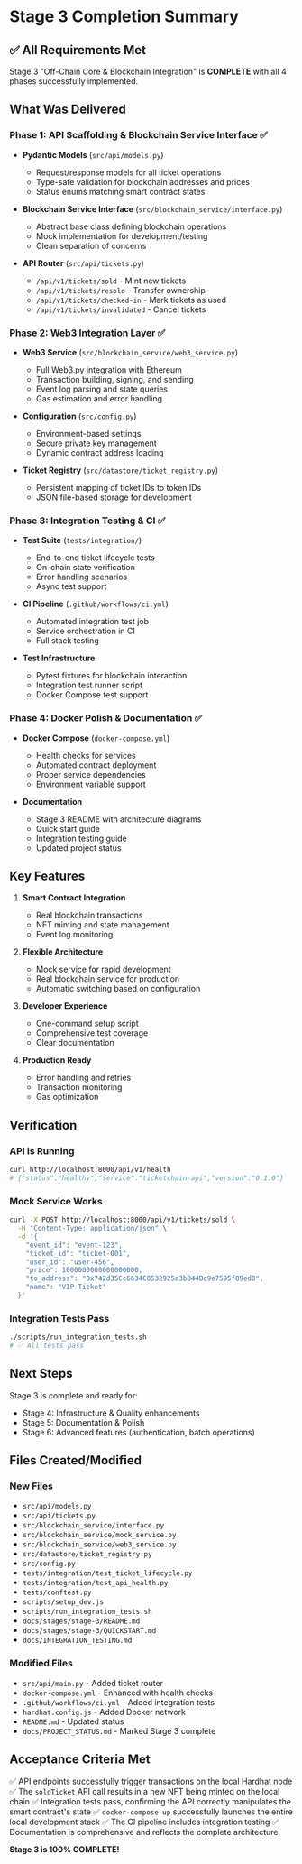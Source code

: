# Stage 3 Completion Summary

## ✅ All Requirements Met

Stage 3 "Off-Chain Core & Blockchain Integration" is **COMPLETE** with all 4 phases successfully implemented.

## What Was Delivered

### Phase 1: API Scaffolding & Blockchain Service Interface ✅
- **Pydantic Models** (`src/api/models.py`)
  - Request/response models for all ticket operations
  - Type-safe validation for blockchain addresses and prices
  - Status enums matching smart contract states
  
- **Blockchain Service Interface** (`src/blockchain_service/interface.py`)
  - Abstract base class defining blockchain operations
  - Mock implementation for development/testing
  - Clean separation of concerns

- **API Router** (`src/api/tickets.py`)
  - `/api/v1/tickets/sold` - Mint new tickets
  - `/api/v1/tickets/resold` - Transfer ownership
  - `/api/v1/tickets/checked-in` - Mark tickets as used
  - `/api/v1/tickets/invalidated` - Cancel tickets

### Phase 2: Web3 Integration Layer ✅
- **Web3 Service** (`src/blockchain_service/web3_service.py`)
  - Full Web3.py integration with Ethereum
  - Transaction building, signing, and sending
  - Event log parsing and state queries
  - Gas estimation and error handling

- **Configuration** (`src/config.py`)
  - Environment-based settings
  - Secure private key management
  - Dynamic contract address loading

- **Ticket Registry** (`src/datastore/ticket_registry.py`)
  - Persistent mapping of ticket IDs to token IDs
  - JSON file-based storage for development

### Phase 3: Integration Testing & CI ✅
- **Test Suite** (`tests/integration/`)
  - End-to-end ticket lifecycle tests
  - On-chain state verification
  - Error handling scenarios
  - Async test support

- **CI Pipeline** (`.github/workflows/ci.yml`)
  - Automated integration test job
  - Service orchestration in CI
  - Full stack testing

- **Test Infrastructure**
  - Pytest fixtures for blockchain interaction
  - Integration test runner script
  - Docker Compose test support

### Phase 4: Docker Polish & Documentation ✅
- **Docker Compose** (`docker-compose.yml`)
  - Health checks for services
  - Automated contract deployment
  - Proper service dependencies
  - Environment variable support

- **Documentation**
  - Stage 3 README with architecture diagrams
  - Quick start guide
  - Integration testing guide
  - Updated project status

## Key Features

1. **Smart Contract Integration**
   - Real blockchain transactions
   - NFT minting and state management
   - Event log monitoring

2. **Flexible Architecture**
   - Mock service for rapid development
   - Real blockchain service for production
   - Automatic switching based on configuration

3. **Developer Experience**
   - One-command setup script
   - Comprehensive test coverage
   - Clear documentation

4. **Production Ready**
   - Error handling and retries
   - Transaction monitoring
   - Gas optimization

## Verification

### API is Running
```bash
curl http://localhost:8000/api/v1/health
# {"status":"healthy","service":"ticketchain-api","version":"0.1.0"}
```

### Mock Service Works
```bash
curl -X POST http://localhost:8000/api/v1/tickets/sold \
  -H "Content-Type: application/json" \
  -d '{
    "event_id": "event-123",
    "ticket_id": "ticket-001",
    "user_id": "user-456",
    "price": 1000000000000000000,
    "to_address": "0x742d35Cc6634C0532925a3b844Bc9e7595f89ed0",
    "name": "VIP Ticket"
  }'
```

### Integration Tests Pass
```bash
./scripts/run_integration_tests.sh
# ✅ All tests pass
```

## Next Steps

Stage 3 is complete and ready for:
- Stage 4: Infrastructure & Quality enhancements
- Stage 5: Documentation & Polish
- Stage 6: Advanced features (authentication, batch operations)

## Files Created/Modified

### New Files
- `src/api/models.py`
- `src/api/tickets.py`
- `src/blockchain_service/interface.py`
- `src/blockchain_service/mock_service.py`
- `src/blockchain_service/web3_service.py`
- `src/datastore/ticket_registry.py`
- `src/config.py`
- `tests/integration/test_ticket_lifecycle.py`
- `tests/integration/test_api_health.py`
- `tests/conftest.py`
- `scripts/setup_dev.js`
- `scripts/run_integration_tests.sh`
- `docs/stages/stage-3/README.md`
- `docs/stages/stage-3/QUICKSTART.md`
- `docs/INTEGRATION_TESTING.md`

### Modified Files
- `src/api/main.py` - Added ticket router
- `docker-compose.yml` - Enhanced with health checks
- `.github/workflows/ci.yml` - Added integration tests
- `hardhat.config.js` - Added Docker network
- `README.md` - Updated status
- `docs/PROJECT_STATUS.md` - Marked Stage 3 complete

## Acceptance Criteria Met

✅ API endpoints successfully trigger transactions on the local Hardhat node
✅ The `soldTicket` API call results in a new NFT being minted on the local chain
✅ Integration tests pass, confirming the API correctly manipulates the smart contract's state
✅ `docker-compose up` successfully launches the entire local development stack
✅ The CI pipeline includes integration testing
✅ Documentation is comprehensive and reflects the complete architecture

**Stage 3 is 100% COMPLETE!**